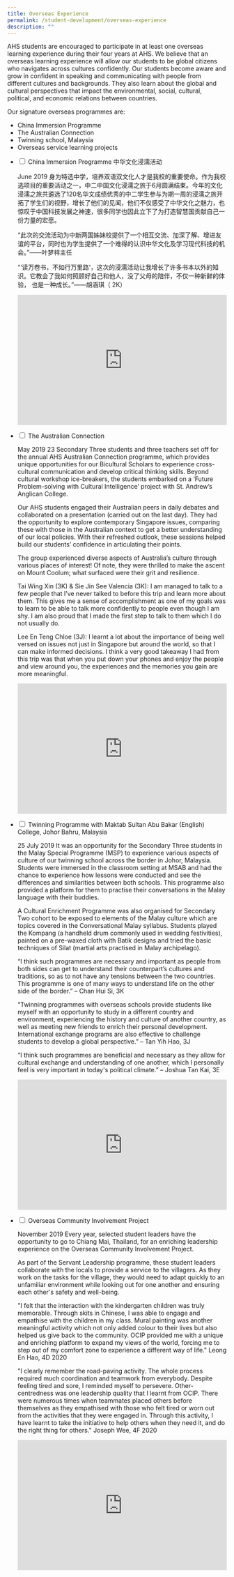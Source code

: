 ```yaml
---
title: Overseas Experience
permalink: /student-development/overseas-experience
description: ""
---
```

AHS students are encouraged to participate in at least one overseas learning experience during their four years at AHS. We believe that an overseas learning experience will allow our students to be global citizens who navigates across cultures confidently.
Our students become aware and grow in confident in speaking and communicating with people from different cultures and backgrounds. They also learn about the global and cultural perspectives that impact the environmental, social, cultural, political, and economic relations between countries.

Our signature overseas programmes are:
- China Immersion Programme
- The Australian Connection
- Twinning school, Malaysia
- Overseas service learning projects

<ul class="jekyllcodex_accordion">
  <li>
    <input id="accordion1" type="checkbox">
    <label for="accordion1">China Immersion Programme 中华文化浸濡活动</label>
    <div>
      <p>June 2019
身为特选中学，培养双语双文化人才是我校的重要使命。作为我校选项目的重要活动之一，中二中国文化浸濡之旅于6月圆满结束。今年的文化浸濡之旅共遴选了120名华文成绩优秀的中二学生参与为期一周的浸濡之旅开拓了学生们的视野，增长了他们的见闻，他们不仅感受了中华文化之魅力，也惊叹于中国科技发展之神速，很多同学也因此立下了为打造智慧国贡献自己一份力量的宏愿。

“此次的交流活动为中新两国姊妹校提供了一个相互交流、加深了解、增进友谊的平台，同时也为学生提供了一个难得的认识中华文化及学习现代科技的机会。”——叶梦祥主任

“‘读万卷书，不如行万里路’，这次的浸濡活动让我增长了许多书本以外的知识。它教会了我如何照顾好自己和他人，没了父母的陪伴，不仅一种新鲜的体验， 也是一种成长。”——胡涵琪（ 2K）
<iframe allowfullscreen="true" height="299" width="480" frameborder="0" src="https://docs.google.com/presentation/d/e/2PACX-1vREXgRP02_XARvogzIEkrEuMfM7EhDJDapBmuPPO0X49Apc_CcA0y04fw50dVdxUMWsVoJME0pGxEIC/embed?start=false&amp;loop=false&amp;delayms=3000"></iframe>			
			</p>
    </div>
	</li>  
  <li>
    <input id="accordion2" type="checkbox">
    <label for="accordion2">The Australian Connection</label>
    <div>
      <p>May 2019
23 Secondary Three students and three teachers set off for the annual AHS Australian Connection programme, which provides unique opportunities for our Bicultural Scholars to experience cross-cultural communication and develop critical thinking skills. Beyond cultural workshop ice-breakers, the students embarked on a ‘Future Problem-solving with Cultural Intelligence’ project with St. Andrew’s Anglican College.

Our AHS students engaged their Australian peers in daily debates and collaborated on a presentation (carried out on the last day). They had the opportunity to explore contemporary Singapore issues, comparing these with those in the Australian context to get a better understanding of our local policies. With their refreshed outlook, these sessions helped build our students’ confidence in articulating their points.

The group experienced diverse aspects of Australia’s culture through various places of interest! Of note, they were thrilled to make the ascent on Mount Coolum; what surfaced were their grit and resilience.

Tai Wing Xin (3K) &amp; Sie Jin See Valencia (3K):
I am managed to talk to a few people that I’ve never talked to before this trip and learn more about them. This gives me a sense of accomplishment as one of my goals was to learn to be able to talk more confidently to people even though I am shy. I am also proud that I made the first step to talk to them which I do not usually do.

Lee En Teng Chloe (3J):
I learnt a lot about the importance of being well versed on issues not just in Singapore but around the world, so that I can make informed decisions. I think a very good takeaway I had from this trip was that when you put down your phones and enjoy the people and view around you, the experiences and the memories you gain are more meaningful.
			
<iframe allowfullscreen="true" height="299" width="480" frameborder="0" src="https://docs.google.com/presentation/d/e/2PACX-1vREXgRP02_XARvogzIEkrEuMfM7EhDJDapBmuPPO0X49Apc_CcA0y04fw50dVdxUMWsVoJME0pGxEIC/embed?start=false&amp;loop=false&amp;delayms=3000"></iframe>			
			</p>
    </div>
	</li> 
	  <li>
    <input id="accordion3" type="checkbox">
    <label for="accordion3">Twinning Programme with Maktab Sultan Abu Bakar (English) College, Johor Bahru, Malaysia</label>
    <div>
      <p>25 July 2019
It was an opportunity for the Secondary Three students in the Malay Special Programme (MSP) to experience various aspects of culture of our twinning school across the border in Johor, Malaysia. Students were immersed in the classroom setting at MSAB and had the chance to experience how lessons were conducted and see the differences and similarities between both schools. This programme also provided a platform for them to practise their conversations in the Malay language with their buddies.

A Cultural Enrichment Programme was also organised for Secondary Two cohort to be exposed to elements of the Malay culture which are topics covered in the Conversational Malay syllabus. Students played the Kompang (a handheld drum commonly used in wedding festivities), painted on a pre-waxed cloth with Batik designs and tried the basic techniques of Silat (martial arts practised in Malay archipelago).

“I think such programmes are necessary and important as people from both sides can get to understand their counterpart’s cultures and traditions, so as to not have any tensions between the two countries. This programme is one of many ways to understand life on the other side of the border.” – Chan Hui Si, 3K

“Twinning programmes with overseas schools provide students like myself with an opportunity to study in a different country and environment, experiencing the history and culture of another country, as well as meeting new friends to enrich their personal development. International exchange programs are also effective to challenge students to develop a global perspective.” – Tan Yih Hao, 3J

“I think such programmes are beneficial and necessary as they allow for cultural exchange and understanding of one another, which I personally feel is very important in today's political climate.” – Joshua Tan Kai, 3E
				
<iframe allowfullscreen="true" height="299" width="480" frameborder="0" src="https://docs.google.com/presentation/d/e/2PACX-1vREXgRP02_XARvogzIEkrEuMfM7EhDJDapBmuPPO0X49Apc_CcA0y04fw50dVdxUMWsVoJME0pGxEIC/embed?start=false&amp;loop=false&amp;delayms=3000"></iframe></p>
    </div>
	</li>  
	  <li>
    <input id="accordion4" type="checkbox">
    <label for="accordion4">Overseas Community Involvement Project</label>
    <div>
      <p>November 2019
Every year, selected student leaders have the opportunity to go to Chiang Mai, Thailand, for an enriching leadership experience on the Overseas Community Involvement Project.

As part of the Servant Leadership programme, these student leaders collaborate with the locals to provide a service to the villagers. As they work on the tasks for the village, they would need to adapt quickly to an unfamiliar environment while looking out for one another and ensuring each other's safety and well-being.

"I felt that the interaction with the kindergarten children was truly memorable. Through skits in Chinese, I was able to engage and empathise with the children in my class. Mural painting was another meaningful activity which not only added colour to their lives but also helped us give back to the community. OCIP provided me with a unique and enriching platform to expand my views of the world, forcing me to step out of my comfort zone to experience a different way of life." Leong En Hao, 4D 2020
 
"I clearly remember the road-paving activity. The whole process required much coordination and teamwork from everybody. Despite feeling tired and sore, I reminded myself to persevere.  Other-centredness was one leadership quality that I learnt from OCIP. There were numerous times when teammates placed others before themselves as they empathised with those who felt tired or worn out from the activities that they were engaged in.  Through this activity, I have learnt to take the initiative to help others when they need it, and do the right thing for others." Joseph Wee, 4F 2020
			
<iframe allowfullscreen="true" height="299" width="480" frameborder="0" src="https://docs.google.com/presentation/d/e/2PACX-1vREXgRP02_XARvogzIEkrEuMfM7EhDJDapBmuPPO0X49Apc_CcA0y04fw50dVdxUMWsVoJME0pGxEIC/embed?start=false&amp;loop=false&amp;delayms=3000"></iframe></p>
    </div>
	</li>  
</ul>
